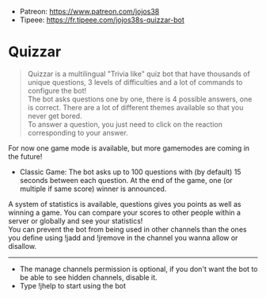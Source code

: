 - Patreon: https://www.patreon.com/jojos38
- Tipeee: https://fr.tipeee.com/jojos38s-quizzar-bot

# Quizzar
>Quizzar is a multilingual "Trivia like" quiz bot that have thousands of unique questions, 3 levels of difficulties and a lot of commands to configure the bot!</br>
The bot asks questions one by one, there is 4 possible answers, one is correct. There are a lot of different themes available so that you never get bored.</br>
To answer a question, you just need to click on the reaction corresponding to your answer.

For now one game mode is available, but more gamemodes are coming in the future!
- Classic Game: The bot asks up to 100 questions with (by default) 15 seconds between each question. At the end of the game, one (or multiple if same score) winner is announced.

A system of statistics is available, questions gives you points as well as winning a game. You can compare your scores to other people within a server or globally and see your statistics!</br>
You can prevent the bot from being used in other channels than the ones you define using !jadd and !jremove in the channel you wanna allow or disallow.

-----

- The manage channels permission is optional, if you don't want the bot to be able to see hidden channels, disable it.
- Type !jhelp to start using the bot
